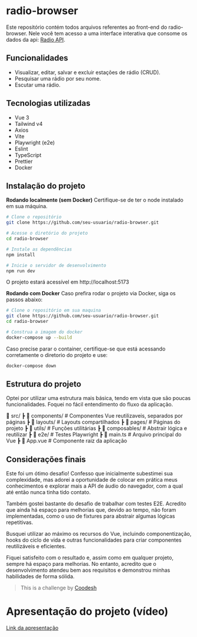 # radio-browser

Este repositório contém todos arquivos referentes ao front-end do radio-browser. Nele você tem acesso a uma interface interativa que consome os dados da api: [Radio API](https://de1.api.radio-browser.info/json/stations/search?limit=10).

## Funcionalidades
- Visualizar, editar, salvar e excluir estações de rádio (CRUD).
- Pesquisar uma rádio por seu nome.
- Escutar uma rádio.

## Tecnologias utilizadas
- Vue 3 
- Tailwind v4
- Axios
- Vite
- Playwright (e2e)
- Eslint
- TypeScript
- Prettier
- Docker

## Instalação do projeto

**Rodando localmente (sem Docker)**
Certifique-se de ter o node instalado em sua máquina.

```sh
# Clone o repositório
git clone https://github.com/seu-usuario/radio-browser.git

# Acesse o diretório do projeto
cd radio-browser

# Instale as dependências
npm install

# Inicie o servidor de desenvolvimento
npm run dev
```

O projeto estará acessível em http://localhost:5173

**Rodando com Docker**
Caso prefira rodar o projeto via Docker, siga os passos abaixo:

```sh
# Clone o repositório em sua maquina
git clone https://github.com/seu-usuario/radio-browser.git
cd radio-browser

# Construa a imagem do docker
docker-compose up --build
```

Caso precise parar o container, certifique-se que está acessando corretamente o diretorio do projeto e use:

```sh
docker-compose down
```

## Estrutura do projeto
Optei por utilizar uma estrutura mais básica, tendo em vista que são poucas funcionalidades. Foquei no fácil entendimento do fluxo da aplicação.

📂 src/
 ┣ 📂 components/        # Componentes Vue reutilizaveis, separados por páginas
 ┣ 📂 layouts/           # Layouts compartilhados
 ┣ 📂 pages/             # Páginas do projeto
 ┣ 📂 utils/             # Funções utilitárias
 ┣ 📂 composables/       # Abstrair lógica e reutilizar
 ┣ 📂 e2e/               # Testes Playwright
 ┣ 📜 main.ts            # Arquivo principal do Vue
 ┣ 📜 App.vue            # Componente raiz da aplicação

## Considerações finais

Este foi um ótimo desafio! Confesso que inicialmente subestimei sua complexidade, mas adorei a oportunidade de colocar em prática meus conhecimentos e explorar mais a API de áudio do navegador, com a qual até então nunca tinha tido contato.

Também gostei bastante do desafio de trabalhar com testes E2E. Acredito que ainda há espaço para melhorias que, devido ao tempo, não foram implementadas, como o uso de fixtures para abstrair algumas lógicas repetitivas.

Busquei utilizar ao máximo os recursos do Vue, incluindo componentização, hooks do ciclo de vida e outras funcionalidades para criar componentes reutilizáveis e eficientes.

Fiquei satisfeito com o resultado e, assim como em qualquer projeto, sempre há espaço para melhorias. No entanto, acredito que o desenvolvimento atendeu bem aos requisitos e demonstrou minhas habilidades de forma sólida.

>  This is a challenge by [Coodesh](https://coodesh.com/)

# Apresentação do projeto (vídeo)
[Link da apresentação](https://drive.google.com/file/d/1i0PSIk5S0lpXBjcQyalUu7Cu1_gkLwNh/view?usp=drive_link)